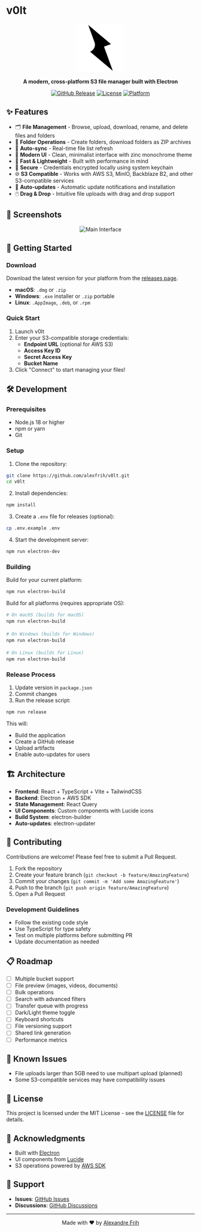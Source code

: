 # v0lt

<div align="center">
  <img src="public/picto.svg" alt="v0lt" width="128" height="128">
  
  **A modern, cross-platform S3 file manager built with Electron**
  
  [![GitHub Release](https://img.shields.io/github/v/release/alexfrih/v0lt)](https://github.com/alexfrih/v0lt/releases)
  [![License](https://img.shields.io/github/license/alexfrih/v0lt)](LICENSE)
  [![Platform](https://img.shields.io/badge/platform-Windows%20%7C%20macOS%20%7C%20Linux-blue)](https://github.com/alexfrih/v0lt/releases)
</div>

## ✨ Features

- 🗂️ **File Management** - Browse, upload, download, rename, and delete files and folders
- 📁 **Folder Operations** - Create folders, download folders as ZIP archives
- 🔄 **Auto-sync** - Real-time file list refresh
- 🎨 **Modern UI** - Clean, minimalist interface with zinc monochrome theme
- 🚀 **Fast & Lightweight** - Built with performance in mind
- 🔐 **Secure** - Credentials encrypted locally using system keychain
- 🌐 **S3 Compatible** - Works with AWS S3, MinIO, Backblaze B2, and other S3-compatible services
- 💾 **Auto-updates** - Automatic update notifications and installation
- 🖱️ **Drag & Drop** - Intuitive file uploads with drag and drop support

## 📸 Screenshots

<div align="center">
  <img src="docs/screenshot-main.png" alt="Main Interface" width="600">
</div>

## 🚀 Getting Started

### Download

Download the latest version for your platform from the [releases page](https://github.com/alexfrih/v0lt/releases/latest).

- **macOS**: `.dmg` or `.zip`
- **Windows**: `.exe` installer or `.zip` portable
- **Linux**: `.AppImage`, `.deb`, or `.rpm`

### Quick Start

1. Launch v0lt
2. Enter your S3-compatible storage credentials:
   - **Endpoint URL** (optional for AWS S3)
   - **Access Key ID**
   - **Secret Access Key**
   - **Bucket Name**
3. Click "Connect" to start managing your files!

## 🛠️ Development

### Prerequisites

- Node.js 18 or higher
- npm or yarn
- Git

### Setup

1. Clone the repository:
```bash
git clone https://github.com/alexfrih/v0lt.git
cd v0lt
```

2. Install dependencies:
```bash
npm install
```

3. Create a `.env` file for releases (optional):
```bash
cp .env.example .env
```

4. Start the development server:
```bash
npm run electron-dev
```

### Building

Build for your current platform:
```bash
npm run electron-build
```

Build for all platforms (requires appropriate OS):
```bash
# On macOS (builds for macOS)
npm run electron-build

# On Windows (builds for Windows)
npm run electron-build

# On Linux (builds for Linux)
npm run electron-build
```

### Release Process

1. Update version in `package.json`
2. Commit changes
3. Run the release script:
```bash
npm run release
```

This will:
- Build the application
- Create a GitHub release
- Upload artifacts
- Enable auto-updates for users

## 🏗️ Architecture

- **Frontend**: React + TypeScript + Vite + TailwindCSS
- **Backend**: Electron + AWS SDK
- **State Management**: React Query
- **UI Components**: Custom components with Lucide icons
- **Build System**: electron-builder
- **Auto-updates**: electron-updater

## 🤝 Contributing

Contributions are welcome! Please feel free to submit a Pull Request.

1. Fork the repository
2. Create your feature branch (`git checkout -b feature/AmazingFeature`)
3. Commit your changes (`git commit -m 'Add some AmazingFeature'`)
4. Push to the branch (`git push origin feature/AmazingFeature`)
5. Open a Pull Request

### Development Guidelines

- Follow the existing code style
- Use TypeScript for type safety
- Test on multiple platforms before submitting PR
- Update documentation as needed

## 📋 Roadmap

- [ ] Multiple bucket support
- [ ] File preview (images, videos, documents)
- [ ] Bulk operations
- [ ] Search with advanced filters
- [ ] Transfer queue with progress
- [ ] Dark/Light theme toggle
- [ ] Keyboard shortcuts
- [ ] File versioning support
- [ ] Shared link generation
- [ ] Performance metrics

## 🐛 Known Issues

- File uploads larger than 5GB need to use multipart upload (planned)
- Some S3-compatible services may have compatibility issues

## 📄 License

This project is licensed under the MIT License - see the [LICENSE](LICENSE) file for details.

## 🙏 Acknowledgments

- Built with [Electron](https://www.electronjs.org/)
- UI components from [Lucide](https://lucide.dev/)
- S3 operations powered by [AWS SDK](https://aws.amazon.com/sdk-for-javascript/)

## 💬 Support

- **Issues**: [GitHub Issues](https://github.com/alexfrih/v0lt/issues)
- **Discussions**: [GitHub Discussions](https://github.com/alexfrih/v0lt/discussions)

---

<div align="center">
  Made with ❤️ by <a href="https://github.com/alexfrih">Alexandre Frih</a>
</div>
